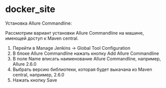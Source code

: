 # docker_site
Установка Allure Commandline:

Рассмотрим вариант установки Allure Commandline на машине, имеющей доступ к Maven central.
1. Перейти в Manage Jenkins → Global Tool Configuration
2. В блоке Allure Commandline нажать кнопку Add Allure Commandline
3. В поле Name вписать наименование Allure Commandline, например, Allure 2.6.0
4. Выбрать версию библиотеки, которая будет выкачана из Maven central, например, 2.6.0
5. Нажать кнопку Save
